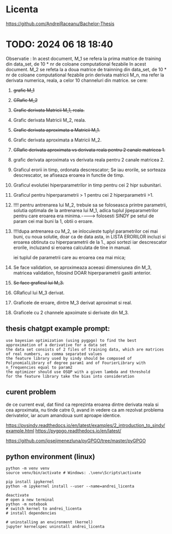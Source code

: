 # Licenta
https://github.com/AndreiRaceanu/Bachelor-Thesis

# TODO: 2024 06 18 18:40

Observatie : 
In acest document, M_1 se refera la prima matrice de training din data_set, de 10 * nr de coloane computational fezabile
In acest document. M_2 se refeta la a doua matrice de trainning din data_set, de 10 * nr de coloane computational fezabile
prin derivata matricii M_n, ma refer la derivata numerica, reala, a celor 10 channeluri din matrice.
se cere:

1. ~~grafic M_1~~
2. ~~GRafic M_2~~
3. ~~Grafic derivata Matricii M_1, reala.~~
4. Grafic derivata Matricii M_2, reala.
5. ~~Grafic derivata aproximata a Matricii M_1.~~
6. Grafic derivata aproximata a Matricii M_2.
7. ~~GRafic derivata aproximata vs derivata reala pentru 2 canale matricea 1.~~
8. grafic derivata aproximata vs derivata reala pentru 2 canale matricea 2.
9. Graficul erorii in timp, ordonata descrescator; Se iau erorile, se sorteaza descrescator, se afiseaza eroarea in functie de timp.
10. Graficul evolutiei hiperparametrilor in timp pentru cei 2 hipr subunitari.
11. Graficul pentru hiperparametrii > 1 pentru cei 2 hiperparametrii >1.
12. !!!! pentru antrenarea lui M_2, trebuie sa se foloseasca printre parametrii, solutia optimala de la antrenarea lui M_1, adica tuplul jipeparametrilor pentru care eroarea era minima.----> folosesti SINDY pe setul de param cei mai buni la 1, obtii o eroare.
13. !!!!dupa antrenarea cu M_2, se inlocuieste tuplyl parametrilor cei mai buni, cu noua solutie, doar ca de data asta,
in LISTA ERORILOR incluzi si eroarea obtinuta cu hiperparametrii de la 1.,  apoi sortezi iar descrescator erorile, incluzand si eroarea calculata de tine in manual.

    iei tuplul de parametrii care au eroarea cea mai mica;
14. Se face validation, se aproximeaza aceeasi dimensiunea din M_3, matricea validation, folosind DOAR hiperparametrii gasiti anterior.
15. ~~Se face graficul lui M_3.~~
16. GRaficul lui M_3 derivat.
17. Graficele de eroare, dintre M_3 derivat aproximat si real.
18. Graficele cu 2 channele apxoimate si derivate din M_3.



## thesis chatgpt example prompt:
```
use bayesian optimization (using pygpgo) to find the best approximation of a derivative for a data set
the data set consists of 2 files of training data, which are matrices of real numbers, as comma separated values
the feature library used by sindy should be composed of PolynomialLibrary of degree param1 and of FourierLibrary with n_frequencies equal to param2
the optimizer should use OSQP with a given lambda and threshold
for the feature library take the bias into consideration
```


##  curent problem
de ce current eval, dat fiind ca reprezinta eroarea dintre derivata reala si cea aproximata, nu tinde catre 0, 
avand in vedere ca am rezolvat problema derivatelor, iar acum amandoua sunt aproape identice.



https://pysindy.readthedocs.io/en/latest/examples/2_introduction_to_sindy/example.html
https://pygpgo.readthedocs.io/en/latest/

https://github.com/josejimenezluna/pyGPGO/tree/master/pyGPGO

## python environment (linux)
```
python -m venv venv
source venv/bin/activate # Windows: .\venv\Scripts\activate

pip install ipykernel
python -m ipykernel install --user --name=andrei_licenta

deactivate
# open a new terminal
python -m notebook
# switch kernel to andrei_licenta
# install dependencies

# uninstalling an environment (kernel)
jupyter kernelspec uninstall andrei_licenta
```
